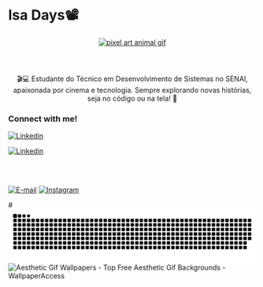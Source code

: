 #                                                               Isa Days📽️
<div align="center">
  <a href="https://git.io/typing-svg">
<img src="https://i.pinimg.com/originals/81/3a/de/813ade99d0c25c4a0b66a92d470cf218.gif" style="max-width: 500px; height: 237px; margin: 0px; width: 346px;" alt="pixel art animal gif">     
  </a>
</div>

<img align="center" alt="" src="./src/header-gif.gif">

#

<p align="center"> 🎬💻 Estudante do Técnico em Desenvolvimento de Sistemas no SENAI, apaixonada por cinema e tecnologia. Sempre explorando novas histórias, seja no código ou na tela! 🚀

<img align="right" alt="" height="190px" src="./src/study.gif">

<h3 align="left">Connect with me!</h3>
<p align="left">
   <a href="https://www.linkedin.com/in/isabella-dias-797a621a2/">
        <img 
            alt="Linkedin" 
            title="Linkedin" 
            src="https://custom-icon-badges.demolab.com/badge/-Meu%20Linkedin-blue?style=for-the-badge&logo=linkedin&logoColor=white"
        />
 <p align="left">
   <!-- Linkedin -->
   <a href="https://www.linkedin.com/in/isabella-dias-797a621a2/">
        <img 
            alt="Linkedin" 
            title="Linkedin" 
            src="https://custom-icon-badges.demolab.com/badge/-Meu%20Linkedin-blue?style=for-the-badge&logo=linkedin&logoColor=white"
        />
   </a>

</p>

<br/>
<br/>


[![E-mail](https://img.shields.io/badge/-Email-000?style=for-the-badge&logo=microsoft-outlook&logoColor=FF00F6&color:FFF)](mailto:isabelladias753@gmail.com)
[![Instagram](https://img.shields.io/badge/-Instagram-000?style=for-the-badge&logo=instagram&logoColor=FF00F6&color:FFF)](https://www.instagram.com/isinhadiass/)

<meta itemprop="contentUrl" href="https://giffiles.alphacoders.com/220/220122.gif"> # <picture align="center"> <source media="(prefers-color-scheme: dark)" srcset="https://raw.githubusercontent.com/mari4souza/mari4souza/output/github-contribution-grid-snake-dark.svg"> <source media="(prefers-color-scheme: light)" srcset="https://raw.githubusercontent.com/mari4souza/mari4souza/output/github-contribution-grid-snake-dark.svg"> <img align="center" alt="github contribution grid snake animation" src="https://raw.githubusercontent.com/mari4souza/mari4souza/output/github-contribution-grid-snake.svg"> </picture> <img src="https://wallpaperaccess.com/full/2641074.gif" jsaction="" class="sFlh5c FyHeAf iPVvYb" style="max-width: 1920px; height: 198px; margin: 0px; width: 352px;" alt="Aesthetic Gif Wallpapers - Top Free Aesthetic Gif Backgrounds - WallpaperAccess" jsname="kn3ccd">





                                     


